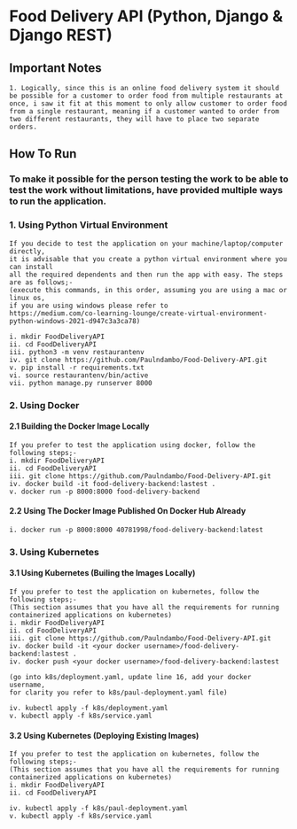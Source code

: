 # Food Delivery API (Python, Django & Django REST)

## Important Notes

```
1. Logically, since this is an online food delivery system it should be possible for a customer to order food from multiple restaurants at once, i saw it fit at this moment to only allow customer to order food from a single restaurant, meaning if a customer wanted to order from two different restaurants, they will have to place two separate orders.
```

## How To Run 

### To make it possible for the person testing the work to be able to test the work without limitations, have provided multiple ways to run the application.

### 1. Using Python Virtual Environment
```
If you decide to test the application on your machine/laptop/computer directly, 
it is advisable that you create a python virtual environment where you can install 
all the required dependents and then run the app with easy. The steps are as follows;-
(execute this commands, in this order, assuming you are using a mac or linux os, 
if you are using windows please refer to 
https://medium.com/co-learning-lounge/create-virtual-environment-python-windows-2021-d947c3a3ca78)

i. mkdir FoodDeliveryAPI
ii. cd FoodDeliveryAPI
iii. python3 -m venv restaurantenv
iv. git clone https://github.com/Paulndambo/Food-Delivery-API.git
v. pip install -r requirements.txt
vi. source restaurantenv/bin/active
vii. python manage.py runserver 8000
```
### 2. Using Docker
#### 2.1 Building the Docker Image Locally
```
If you prefer to test the application using docker, follow the following steps;-
i. mkdir FoodDeliveryAPI
ii. cd FoodDeliveryAPI
iii. git clone https://github.com/Paulndambo/Food-Delivery-API.git
iv. docker build -it food-delivery-backend:lastest .
v. docker run -p 8000:8000 food-delivery-backend
```
#### 2.2 Using The Docker Image Published On Docker Hub Already
```
i. docker run -p 8000:8000 40781998/food-delivery-backend:latest
```
### 3. Using Kubernetes
#### 3.1 Using Kubernetes (Builing the Images Locally)
```
If you prefer to test the application on kubernetes, follow the following steps;-
(This section assumes that you have all the requirements for running containerized applications on kubernetes)
i. mkdir FoodDeliveryAPI
ii. cd FoodDeliveryAPI
iii. git clone https://github.com/Paulndambo/Food-Delivery-API.git
iv. docker build -it <your docker username>/food-delivery-backend:lastest .
iv. docker push <your docker username>/food-delivery-backend:lastest 

(go into k8s/deployment.yaml, update line 16, add your docker username, 
for clarity you refer to k8s/paul-deployment.yaml file)

iv. kubectl apply -f k8s/deployment.yaml
v. kubectl apply -f k8s/service.yaml
```
#### 3.2 Using Kubernetes (Deploying Existing Images)
```
If you prefer to test the application on kubernetes, follow the following steps;-
(This section assumes that you have all the requirements for running containerized applications on kubernetes)
i. mkdir FoodDeliveryAPI
ii. cd FoodDeliveryAPI

iv. kubectl apply -f k8s/paul-deployment.yaml
v. kubectl apply -f k8s/service.yaml
```